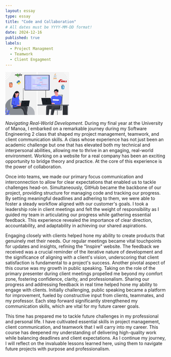```yaml
---
layout: essay
type: essay
title: "Code and Collaboration"
# All dates must be YYYY-MM-DD format!
date: 2024-12-16
published: true
labels:
  - Project Managment
  - Teamwork
  - Client Engagment
---
```


<img width="200px" class="rounded float-start pe-4" src="../img/CodeTgPic.jpg">

*Navigating Real-World Development.*
  During my final year at the University of Manoa, I embarked on a remarkable journey during my Software Engineering 2 class that shaped my project management, teamwork, and client communication skills. A class whose experience has not just been an academic challenge but one that has elevated both my technical and interpersonal abilities, allowing me to thrive in an engaging, real-world environment. Working on a website for a real company has been an exciting opportunity to bridge theory and practice. At the core of this experience is the power of collaboration. 
  
  Once into teams, we made our primary focus communication and interconnection to allow for clear expectations that enabled us to tackle challenges head-on. Simultaneously, GitHub became the backbone of our project, providing structure for managing code and tracking our progress. By setting meaningful deadlines and adhering to them, we were able to foster a steady workflow aligned with our customer's goals. I took a leadership role in client meetings and felt the weight of responsibility as I guided my team in articulating our progress while gathering essential feedback. This experience revealed the importance of clear direction, accountability, and adaptability in achieving our shared aspirations. 
  
  Engaging closely with clients helped hone my ability to create products that genuinely met their needs. Our regular meetings became vital touchpoints for updates and insights, refining the "Inspire" website. The feedback we received was a crucial reminder of the iterative nature of development and the significance of aligning with a client's vision, underscoring that client satisfaction is fundamental to a project's success. Another pivotal aspect of this course was my growth in public speaking. Taking on the role of the primary presenter during client meetings propelled me beyond my comfort zone, fostering confidence, clarity, and professionalism. Sharing our progress and addressing feedback in real time helped hone my ability to engage with clients. Initially challenging, public speaking became a platform for improvement, fueled by constructive input from clients, teammates, and my professor. Each step forward significantly strengthened my communication skills, which are vital for my future career goals.

  This time has prepared me to tackle future challenges in my professional and personal life. I have cultivated essential skills in project management, client communication, and teamwork that I will carry into my career. This course has deepened my understanding of delivering high-quality work while balancing deadlines and client expectations. As I continue my journey, I will reflect on the invaluable lessons learned here, using them to navigate future projects with purpose and professionalism. 
